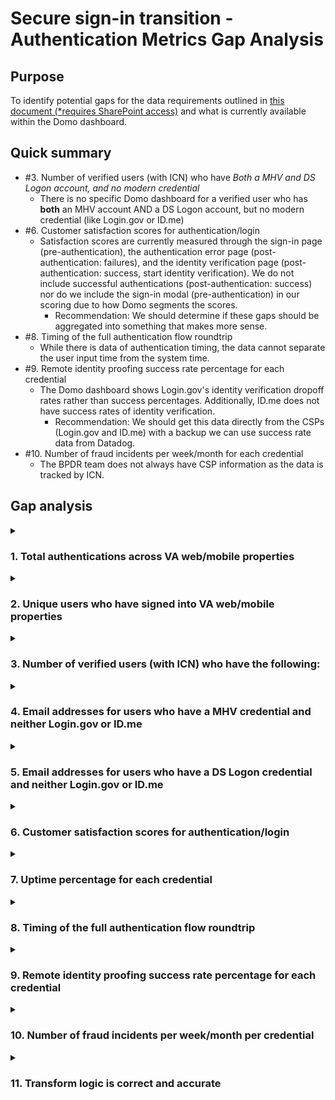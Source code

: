 # Secure sign-in transition - Authentication Metrics Gap Analysis

## Purpose

To identify potential gaps for the data requirements outlined in [this document (\*requires SharePoint access)](https://dvagov.sharepoint.com/:w:/r/sites/IdentityTeam/_layouts/15/Doc2.aspx?action=edit&sourcedoc=%7Bf2e719c9-f13e-48f1-aa9a-ae86ae83843a%7D&wdOrigin=TEAMS-MAGLEV.teamsSdk_ns.rwc&wdExp=TEAMS-TREATMENT&wdhostclicktime=1723472761252&web=1) and what is currently available within the Domo dashboard.

## Quick summary

- #3. Number of verified users (with ICN) who have _Both a MHV and DS Logon account, and no modern credential_
  - There is no specific Domo dashboard for a verified user who has **both** an MHV account AND a DS Logon account, but no modern credential (like Login.gov or ID.me)
- #6. Customer satisfaction scores for authentication/login
  - Satisfaction scores are currently measured through the sign-in page (pre-authentication), the authentication error page (post-authentication: failures), and the identity verification page (post-authentication: success, start identity verification). We do not include successful authentications (post-authentication: success) nor do we include the sign-in modal (pre-authentication) in our scoring due to how Domo segments the scores.
    - Recommendation: We should determine if these gaps should be aggregated into something that makes more sense.
- #8. Timing of the full authentication flow roundtrip
  - While there is data of authentication timing, the data cannot separate the user input time from the system time.
- #9. Remote identity proofing success rate percentage for each credential
  - The Domo dashboard shows Login.gov's identity verification dropoff rates rather than success percentages. Additionally, ID.me does not have success rates of identity verification.
    - Recommendation: We should get this data directly from the CSPs (Login.gov and ID.me) with a backup we can use success rate data from Datadog.
- #10. Number of fraud incidents per week/month for each credential
  - The BPDR team does not always have CSP information as the data is tracked by ICN.

## Gap analysis

<details>
<summary>

### 1\. Total authentications across VA web/mobile properties

</summary>

#### Desired State

- Total authentications metrics for each credential

#### Current state

- We currently have total authentication metrics for each credential in Domo dashboard

#### Gaps

- No gaps

#### Recommendations

- N/A

#### Action plan

- N/A

</details>

<details>
<summary>

### 2\. Unique users who have signed into VA web/mobile properties

</summary>

#### Desired State

- Unique authentications metrics for each credential

#### Current state

- We currently have unique user authentication metrics for each credential in Domo dashboard

#### Gaps

- No gaps found

#### Recommendations

- N/A

#### Action plan

- N/A

</details>

<details>
<summary>

### 3\. Number of verified users (with ICN) who have the following:

</summary>

#### Desired State

- **Only** a MHV account, no modern credential
- **Only** a DS Logon account, no modern credential
- **Either** a MHV or DS Logon, no modern credential
- **Both** a MHV and DS Logon, no modern credential
- **A verified** Login.gov account
- **A verified** ID.me account
- **Either** a verified Login.gov and ID.me account
- **Both** a verified Login.gov and ID.me account

#### Current state

- **Only** a MHV account, no modern credential
  - Yes, Domo dashboard
- **Only** a DS Logon account, no modern credential
  - Yes, Domo dashboard
- **Either** a MHV or DS Logon, no modern credential
  - Yes
- **Both** a MHV and DS Logon, no modern credential
  - No/maybe, in the Domo dashboard the data is not broken down far enough
- **A verified** Login.gov account
  - Yes
- **A verified** ID.me account
  - Yes
- **Either** a verified Login.gov and ID.me account
  - Yes
- **Both** a verified Login.gov and ID.me account
  - Yes

#### Gaps

- There exists currently no specific metrics for a verified user who has **both** a MHV and DS Logon account, but no modern credential.
  - _We might have the actual data however it is not being displayed in the Domo dashboard for secure sign-in transition_

#### Recommendations

- Verify that we have the actual data for this in Domo
- Create a specific view/data visualization for a verified user who has both an MHV and DS Logon account, but no modern credential.

#### Action plan

- Verify actual data for this exists in Domo
- Work with Steve Dickson to have a specific view/data visualization for this work

</details>

<details>
<summary>

### 4\. Email addresses for users who have a MHV credential and neither Login.gov or ID.me

</summary>

#### Desired State

- We have email addresses for users who have an MHV credential and no modern credential.

#### Current state

- This is being supplied by the MHV team and stored within the sign-in transition SharePoint folder

#### Gaps

- No gaps

#### Recommendations

- N/A

#### Action plan

- N/A

</details>

<details>
<summary>

### 5\. Email addresses for users who have a DS Logon credential and neither Login.gov or ID.me

</summary>

#### Desired State

- We have email addresses for users who have a DS Logon credential and no modern credential.

#### Current state

- This will be supplied by VA Profile when we are ready for this audience. The list of ICNs for these users will come from IAM and then be shared with VA Profile to get a complete list of emails.

#### Gaps

- No gaps

#### Recommendations

- N/A

#### Action plan

- N/A

</details>

<details>
<summary>

### 6\. Customer satisfaction scores for authentication/login

</summary>

#### Desired State

- User satisfaction scores (via surveys) for authentication and logins

#### Current state

- There is not a singular satisfaction for authentication satisfaction scores. There are currently two main areas where a user would take a survey relating to authentication, and one main area exists for starting the identity verification process.
  - **Authentication-related**
    - **Auth / Login** \- Authentication error page
    - **Sign in** \- Unified sign-in page
  - **Identity verification**
    - **Verify** \- Verify page

#### Gaps

- Possible gaps could include also include users who have opened the sign-in modal or have the postLogin query parameter
  - Sign-in modal is opened (?next=loginModal)
  - After fully-authenticated (?postLogin=true)
  - Miscellaneous authentication-related pages
    - (Resources / Signing in to VA.gov) static page
    - (Resources / Verifying your identity on VA.gov) static page

#### Recommendations

- Aggregate and include the opened sign-in modal and fully-authenticated query parameters for a more holistic view of authentication.

#### Action plan

- Speak with leadership to determine if these specific gaps should be included to get a more accurate view of authentication across VA web/mobile properties

</details>

<details>
<summary>

### 7\. Uptime percentage for each credential

</summary>

#### Desired State

- Uptime (in percentage) for each credential

#### Current state

- We have the uptime percentages for each credential store in DataDog

#### Gaps

- No gaps

#### Recommendations

- N/A

#### Action plan

- N/A

</details>

<details>
<summary>

### 8\. Timing of the full authentication flow roundtrip

</summary>

#### Desired State

- Timing of the full authentication user flow roundtrip without user interactions

#### Current state

- There are two metrics within Datadog that measure authentication timing
  - Timing of synthetic tests
  - Authentication timing in Identity dashboards

#### Gaps

- Yes
  - The timing of synthetic tests in Datadog only captures the staging environment and still includes user interactions (albeit in an automated fashion)
  - The authentication timing in Identity Datadog dashboards include system time \+ user input time and can only be compared week-to-week. This option should not be used as an average over a long period of time.

#### Recommendations

- Use the Identity Datadog dashboard for authentication timings with the caveat that it not be used to average over a long period of time.

#### Action plan

- N/A

</details>

<details>
<summary>

### 9\. Remote identity proofing success rate percentage for each credential

</summary>

#### Desired State

- We want success rate percentages for each identity verification credential (Login.gov and ID.me)

#### Current state

- Login.gov
  - In Domo there is a Login.gov Proofing Rate which displays the drop-off rate of users
- ID.me
  - Does not exist

#### Gaps

- Yes
  - Login.gov: This just shows drop-off rates of Login.gov’s identity verification process rather than a success rate
  - ID.me: No identity verification rates exist

#### Recommendations

- We are recommending we get this data directly from the CSPs and adding it manually to the Domo dashboard for both Login.gov and ID.me.

#### Action plan

- Creating a Domo view of the success rate for each credential’s identity verification process

</details>

<details>
<summary>

### 10\. Number of fraud incidents per week/month per credential

</summary>

#### Desired State

- A Domo dashboard view of the number of fraud incidents per week/month for each credential

#### Current state

- We can get this information directly from the BPDR team.

#### Gaps

- Yes
  - The BPDR team does not always have CSP information as they are tracked by ICN.

#### Recommendations

- Determine which fraud incidents we should include in the metrics \- either VA.gov fraud incidents or VA-wide fraud incidents \- for each credential listed

#### Action plan

- Setup a meeting with leadership team to determine which fraud incidents to include

</details>

<details>
<summary>

### 11\. Transform logic is correct and accurate

</summary>

#### Desired State

- Verify the transform logic used for the Domo dashboard for is correct and maintains accuracy and data integrity

#### Current state

- Transform logic was analyzed and appears to be correct. It is also [documented here](https://github.com/department-of-veterans-affairs/va.gov-team/blob/master/products/login.gov-adoption/discovery/deferred-identity-proofing/data-dictionary.md)) for further review.

#### Gaps

- No

#### Recommendations

- N/A

#### Action plan

- N/A

</details>

